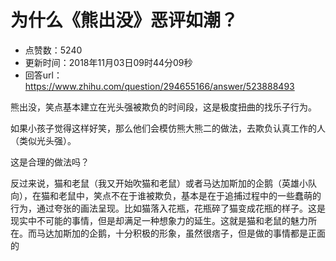 # 为什么《熊出没》恶评如潮？
- 点赞数：5240
- 更新时间：2018年11月03日09时44分09秒
- 回答url：https://www.zhihu.com/question/294655166/answer/523888493
<body>
 <p data-pid="8eiV2tkJ">熊出没，笑点基本建立在光头强被欺负的时间段，这是极度扭曲的找乐子行为。</p>
 <p data-pid="uUjZqS7t">如果小孩子觉得这样好笑，那么他们会模仿熊大熊二的做法，去欺负认真工作的人（类似光头强）。</p>
 <p data-pid="AU-6yZhC">这是合理的做法吗？</p>
 <p data-pid="rRnz2eeo">反过来说，猫和老鼠（我又开始吹猫和老鼠）或者马达加斯加的企鹅（英雄小队向），在猫和老鼠中，笑点不在于谁被欺负，基本是在于追捕过程中的一些蠢萌的行为，通过夸张的画法呈现。比如猫落入花瓶，花瓶碎了猫变成花瓶的样子。这是现实中不可能的事情，但是却满足一种想象力的延生。这就是猫和老鼠的魅力所在。而马达加斯加的企鹅，十分积极的形象，虽然很痞子，但是做的事情都是正面的</p>
</body>